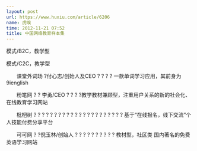 ```yaml
---
layout: post
url: https://www.huxiu.com/article/6206
name: 虎嗅
time: 2012-11-21 07:52
title: 中国网络教育样本集
---
```

模式/B2C，教学型

模式/C2C，教学型

　　课堂外词场 ?付心志/创始人及CEO ? ? ? ? 一款单词学习应用，其前身为9ienglish

　　粉笔网 ? ? 李勇/CEO ? ? ? ?教学教材兼顾型，注重用户关系的新的社会化、在线教育学习网站

　　枇杷树 ? ? ? ? ? ? ? ? ? ? ? ? ? ? ? ? ? ? ? ? ? ? 基于“在线报名，线下交流”个人技能付费分享平台

　　可可网 ? ?倪玉林/创始人 ? ? ? ? ? ? ? ? ? ? 教材型，社区类 国内著名的免费英语学习网站

